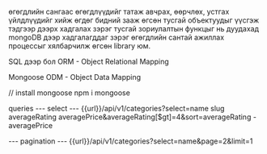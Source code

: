 өгөгдлийн сангаас өгөгдлүүдийг татаж авчрах, өөрчлөх, устгах үйлдлүүдийг хийж өгдөг
бидний зааж өгсөн тусгай объектуудыг үүсгэж тэдгээр дээрх хадгалах зэрэг тусгай зориулалтын
функцыг нь дуудахад mongoDB дээр хадгалагддаг зэрэг өгөгдлийн сантай ажиллах процессыг хялбарчилж өгсөн
library юм.

SQL дээр бол ORM - Object Relational Mapping

Mongoose ODM - Object Data Mapping

// install mongoose
npm i mongoose

queries
--- select ---
{{url}}/api/v1/categories?select=name slug averageRating averagePrice&averageRating[$gt]=4&sort=averageRating -averagePrice

--- pagination ---
{{url}}/api/v1/categories?select=name&page=2&limit=1
